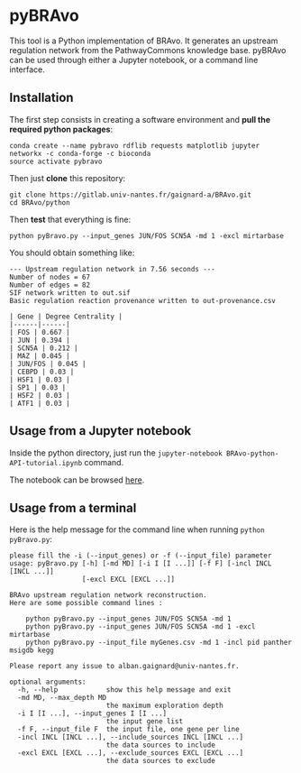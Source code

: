 # pyBRAvo 
This tool is a Python implementation of BRAvo. It generates an upstream regulation network from the PathwayCommons knowledge base. 
pyBRAvo can be used through either a Jupyter notebook, or a command line interface. 

## Installation  
The first step consists in creating a software environment and **pull the required python packages**:
```
conda create --name pybravo rdflib requests matplotlib jupyter networkx -c conda-forge -c bioconda
source activate pybravo
```
Then just **clone** this repository:
```
git clone https://gitlab.univ-nantes.fr/gaignard-a/BRAvo.git
cd BRAvo/python
```
Then **test** that everything is fine:
```
python pyBravo.py --input_genes JUN/FOS SCN5A -md 1 -excl mirtarbase
```
You should obtain something like:
```
--- Upstream regulation network in 7.56 seconds ---
Number of nodes = 67
Number of edges = 82
SIF network written to out.sif
Basic regulation reaction provenance written to out-provenance.csv

| Gene | Degree Centrality |
|------|------|
| FOS | 0.667 | 
| JUN | 0.394 | 
| SCN5A | 0.212 | 
| MAZ | 0.045 | 
| JUN/FOS | 0.045 | 
| CEBPD | 0.03 | 
| HSF1 | 0.03 | 
| SP1 | 0.03 | 
| HSF2 | 0.03 | 
| ATF1 | 0.03 | 
```
## Usage from a Jupyter notebook 
Inside the python directory, just run the `jupyter-notebook BRAvo-python-API-tutorial.ipynb` command. 

The notebook can be browsed [here](https://gitlab.univ-nantes.fr/gaignard-a/BRAvo/blob/master/python/BRAvo-python-API-tutorial.ipynb). 

## Usage from a terminal 
Here is the help message for the command line when running `python pyBravo.py`:
```
please fill the -i (--input_genes) or -f (--input_file) parameter
usage: pyBravo.py [-h] [-md MD] [-i I [I ...]] [-f F] [-incl INCL [INCL ...]]
                  [-excl EXCL [EXCL ...]]

BRAvo upstream regulation network reconstruction. 
Here are some possible command lines :
    
    python pyBravo.py --input_genes JUN/FOS SCN5A -md 1
    python pyBravo.py --input_genes JUN/FOS SCN5A -md 1 -excl mirtarbase
    python pyBravo.py --input_file myGenes.csv -md 1 -incl pid panther msigdb kegg
    
Please report any issue to alban.gaignard@univ-nantes.fr. 

optional arguments:
  -h, --help            show this help message and exit
  -md MD, --max_depth MD
                        the maximum exploration depth
  -i I [I ...], --input_genes I [I ...]
                        the input gene list
  -f F, --input_file F  the input file, one gene per line
  -incl INCL [INCL ...], --include_sources INCL [INCL ...]
                        the data sources to include
  -excl EXCL [EXCL ...], --exclude_sources EXCL [EXCL ...]
                        the data sources to exclude

```